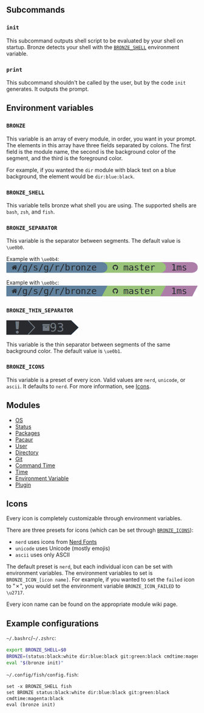 ## Subcommands
### `init`
This subcommand outputs shell script to be evaluated by your shell on startup. Bronze detects your shell with the [`BRONZE_SHELL`](#bronze_shell) environment variable.

### `print`
This subcommand shouldn't be called by the user, but by the code `init` generates. It outputs the prompt.

## Environment variables
### `BRONZE`
This variable is an array of every module, in order, you want in your prompt. The elements in this array have three fields separated by colons. The first field is the module name, the second is the background color of the segment, and the third is the foreground color.

For example, if you wanted the `dir` module with black text on a blue background, the element would be `dir:blue:black`.

### `BRONZE_SHELL`
This variable tells bronze what shell you are using. The supported shells are `bash`, `zsh`, and `fish`.

### `BRONZE_SEPARATOR`
This variable is the separator between segments. The default value is `\ue0b0`.

Example with `\ue0b4`:<br/>
![](e0b4.png)

Example with `\ue0bc`:<br/>
![](e0bc.png)

### `BRONZE_THIN_SEPARATOR`
![](thin-separator.png)

This variable is the thin separator between segments of the same background color. The default value is `\ue0b1`.

### `BRONZE_ICONS`
This variable is a preset of every icon. Valid values are `nerd`, `unicode`, or `ascii`. It defaults to `nerd`. For more information, see [Icons](#icons).

## Modules
* [OS](OS)
* [Status](Status)
* [Packages](Packages)
* [Pacaur](Pacaur)
* [User](User)
* [Directory](Directory)
* [Git](Git)
* [Command Time](Command-Time)
* [Time](Time)
* [Environment Variable](Environment-Variable)
* [Plugin](Plugin)

## Icons
Every icon is completely customizable through environment variables.

There are three presets for icons (which can be set through [`BRONZE_ICONS`](Bronze#bronze_icons)):
* `nerd` uses icons from [Nerd Fonts](https://github.com/ryanoasis/nerd-fonts)
* `unicode` uses Unicode (mostly emojis)
* `ascii` uses only ASCII

The default preset is `nerd`, but each individual icon can be set with environment variables. The environment variables to set is `BRONZE_ICON_[icon name]`. For example, if you wanted to set the `failed` icon to "&#x2717;", you would set the environment variable `BRONZE_ICON_FAILED` to `\u2717`.

Every icon name can be found on the appropriate module wiki page.

## Example configurations
`~/.bashrc`/`~/.zshrc`:
```sh
export BRONZE_SHELL=$0
BRONZE=(status:black:white dir:blue:black git:green:black cmdtime:magenta:black)
eval "$(bronze init)"
```

`~/.config/fish/config.fish`:
```fish
set -x BRONZE_SHELL fish
set BRONZE status:black:white dir:blue:black git:green:black cmdtime:magenta:black
eval (bronze init)
```
